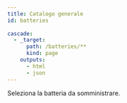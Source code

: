 ```yaml
---
title: Catalogo generale
id: batteries
  
cascade:
  - _target:
      path: /batteries/**
      kind: page
    outputs:
      - html
      - json
---
```

Seleziona la batteria da somministrare.